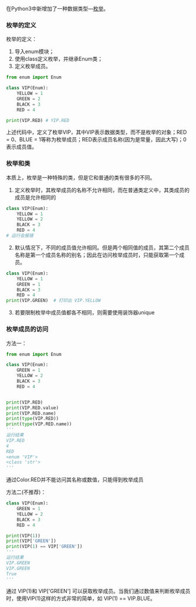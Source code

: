 在Python3中新增加了一种数据类型—[枚举](https://so.csdn.net/so/search?q=%E6%9E%9A%E4%B8%BE&spm=1001.2101.3001.7020)。

### 枚举的定义

枚举的定义：
1. 导入enum模块；
2. 使用class定义枚举，并继承Enum类；
3. 定义枚举成员。


```python
from enum import Enum

class VIP(Enum):
    YELLOW = 1
    GREEN = 2
    BLACK = 3
    RED = 4

print(VIP.RED) # YIP.RED
```

上述代码中，定义了枚举VIP，其中VIP表示数据类型，而不是枚举的对象；RED = 0、BLUE = 1等称为枚举成员；RED表示成员名称(因为是常量，因此大写)；0表示成员值。

### 枚举和类

本质上，枚举是一种特殊的类，但是它和普通的类有很多的不同。

1. 定义枚举时，其枚举成员的名称不允许相同，而在普通类定义中，其类成员的成员是允许相同的

```python
class VIP(Enum):
    YELLOW = 1
    YELLOW = 2
    BLACK = 3
    RED = 4
# 运行会报错
```
2. 默认情况下，不同的成员值允许相同。但是两个相同值的成员，其第二个成员名称是第一个成员名称的别名；因此在访问枚举成员时，只能获取第一个成员。

```python
class VIP(Enum):
    YELLOW = 1
    GREEN = 1
    BLACK = 3
    RED = 4
print(VIP.GREEN)  # 打印出 VIP.YELLOW
```

3. 若要限制枚举中成员值都各不相同，则需要使用装饰器unique


### 枚举成员的访问

方法一：
```python
from enum import Enum

class VIP(Enum):
    GREEN = 1
    YELLOW = 2
    BLACK = 3
    RED = 4


print(VIP.RED)
print(VIP.RED.value)
print(VIP.RED.name)
print(type(VIP.RED))
print(type(VIP.RED.name))
'''
运行结果
VIP.RED
4
RED
<enum 'VIP'>
<class 'str'>
'''
```

通过Color.RED并不能访问其名称或数值，只能得到枚举成员

方法二(不推荐)：
```python
class VIP(Enum):
    GREEN = 1
    YELLOW = 2
    BLACK = 3
    RED = 4

print(VIP(1))
print(VIP['GREEN'])
print(VIP(1) == VIP['GREEN'])
'''
运行结果
VIP.GREEN
VIP.GREEN
True
'''
```

通过 VIP(1)和 VIP['GREEN'] 可以获取枚举成员。当我们通过数值来判断枚举成员时，使用VIP(1)这样的方式非常的简单，如 VIP(1) == VIP.BLUE。